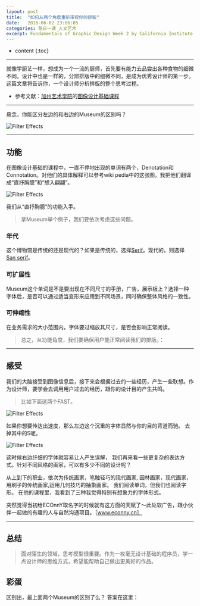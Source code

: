 ```yaml
---
layout: post
title:  "如何从两个角度重新审视你的排版"
date:   2016-06-02 23:06:05
categories: 每日一课 人文艺术
excerpt: Fundamentals of Graphic Design Week 2 by California Institute of the Arts
---
```


* content
{:toc}

---


就像学厨艺一样，想成为一个一流的厨师，首先要有能力去品尝出各种食物的细微不同。设计中也是一样的，分辨排版中的细微不同，是成为优秀设计师的第一步。这篇文章将告诉你，一个设计师分析排版的整个思考过程。

* 参考文献：[加州艺术学院](https://art.calarts.edu/)的[图像设计基础课程](https://www.coursera.org/learn/fundamentals-of-graphic-design/)

---

悬念，你能区分左边的和右边的Museum的区别吗？

![Filter Effects](http://o7y3ots7t.bkt.clouddn.com/2016/06/02/Screen%20Shot%202016-06-02%20at%2011.09.12%20PM.png)

---

## 功能

在图像设计基础的课程中，一直不停地出现的单词有两个，Denotation和Connotation。对他们的具体解释可以参考wiki pedia中的这张图。我把他们翻译成“直抒胸臆”和“想入翩翩”。

![Filter Effects](http://o7y3ots7t.bkt.clouddn.com/2016/06/02/Screen%20Shot%202016-06-02%20at%208.53.18%20PM.png)

我们从“直抒胸臆”的功能入手。

> 拿Museum举个例子，我们要依次考虑这些问题。

### 年代

这个博物馆是传统的还是现代的？如果是传统的，选择[Serif](http://daoling.github.io/2016/05/28/The-Lexicon-of-letters/#serif)。现代的，则选择[San serif](http://daoling.github.io/2016/05/28/The-Lexicon-of-letters/#sans-serif)。


### 可扩展性

Museum这个单词是不是要出现在不同尺寸的手册，广告，展示板上？选择一种字体后，是否可以通过适当变形来应用到不同场景，同时确保整体风格的一致性。


### 可伸缩性

在业务需求的大小范围内，字体要过缩放其尺寸，是否会影响正常阅读。

> 总之，从功能角度，我们要确保用户能正常阅读我们的排版。：

---

## 感受

我们的大脑接受到图像信息后，接下来会根据过去的一些经历，产生一些联想。作为设计师，要学会去调用用户过去的经历，跟你的设计目的产生共鸣。
> 比如下面这两个FAST。

![Filter Effects](http://o7y3ots7t.bkt.clouddn.com/2016/05/29/two%20type.png)

如果你想要传达出速度，那么左边这个沉重的字体显然与你的目的背道而驰。
去掉其中的S呢。


![Filter Effects](http://o7y3ots7t.bkt.clouddn.com/2016/05/29/Serif.png)

这时候右边纤细的字体就容易让人产生误解，
我们再来看一些更复杂的表达方式。针对不同风格的画家，可以有多少不同的设计呢？




从上到下的职业，依次为传统画家，笔触轻巧的现代画家, 园林画家，现代画家，用刷子的传统画家,运用几何技巧的抽象画家。
我们阅读单词，但我们也阅读字形。
在他的课程里，我看到了三种我觉得特别有想象力的字体形式。


突然觉得当初给ECOnnY取名字的时候就有这方面的天赋了～此处软广告，跟小伙伴一起做的有趣的人与自然沟通项目。［www.econny.cn］



---

## 总结

> 面对陌生的领域，思考模型很重要。作为一枚毫无设计基础的程序员，学一点设计师的思维方式，希望能帮助自己做出更美好的作品。

## 彩蛋

区别出，最上面两个Museum的区别了么？
答案在这里：
